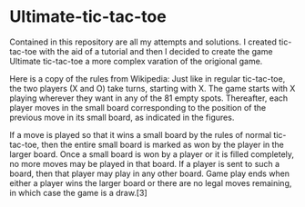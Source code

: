 # Ultimate-tic-tac-toe

Contained in this repository are all my attempts and solutions. I created tic-tac-toe with the aid of a tutorial and then I decided to create the game Ultimate tic-tac-toe a more complex varation of the origional game.

Here is a copy of the rules from Wikipedia: 
Just like in regular tic-tac-toe, the two players (X and O) take turns, starting with X. The game starts with X playing wherever they want in any of the 81 empty spots. Thereafter, each player moves in the small board corresponding to the position of the previous move in its small board, as indicated in the figures.

If a move is played so that it wins a small board by the rules of normal tic-tac-toe, then the entire small board is marked as won by the player in the larger board. Once a small board is won by a player or it is filled completely, no more moves may be played in that board. If a player is sent to such a board, then that player may play in any other board. Game play ends when either a player wins the larger board or there are no legal moves remaining, in which case the game is a draw.[3]
